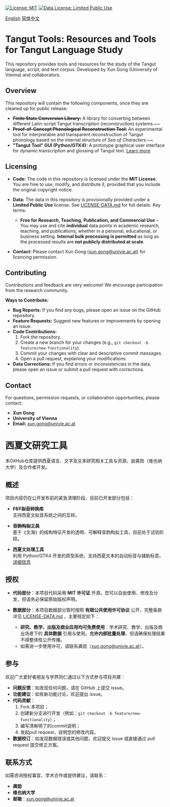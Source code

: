 [![License: MIT](https://img.shields.io/badge/License-MIT-yellow.svg)](https://opensource.org/licenses/MIT)
[![Data License: Limited Public Use](https://img.shields.io/badge/Data%20License-Limited%20Public%20Use-blue.svg)](LICENSE-DATA.md)

[English](#english) [简体中文](#chinese)

# <a name="english"></a> Tangut Tools: Resources and Tools for Tangut Language Study

This repository provides tools and resources for the study of the Tangut language, script, and text corpus.  Developed by Xun Gong (University of Vienna) and collaborators.

## Overview

This repository will contain the following components, once they are cleaned up for public release:

*   ~~**Finite State Conversion Library:**~~  A library for converting between different Latin-script Tangut transcription (reconstruction) systems.~~
*   ~~**Proof-of-Concept Phonological Reconstruction Tool:**~~ An experimental tool for interpretable and transparent reconstruction of Tangut phonology based on the internal structure of *Sea of Characters*.~~
*   **"Tangut Tool" GUI (Python/GTK4):** A prototype graphical user interface for dynamic transcription and glossing of Tangut text. [Learn more](tangut-tool/README.md)

## **Licensing**  

- **Code:** The code in this repository is licensed under the **MIT License**. You are free to use, modify, and distribute it, provided that you include the original copyright notice.  

- **Data:** The data in this repository is provisionally provided under a **Limited Public Use** license. See [LICENSE-DATA.md](LICENSE-DATA.md) for full details. Key terms:  

  - **Free for Research, Teaching, Publication, and Commercial Use** – You may use and cite **individual** data points in academic research, teaching, and publications, whether in a personal, educational, or business setting. **Internal bulk processing is permitted** as long as the processed results are **not publicly distributed at scale**.

* **Contact:** Please contact Xun Gong (xun.gong@univie.ac.at) for licencing permission.

## Contributing

Contributions and feedback are very welcome\!  We encourage participation from the research community.

**Ways to Contribute:**

  * **Bug Reports:**  If you find any bugs, please open an issue on the GitHub repository.
  * **Feature Requests:**  Suggest new features or improvements by opening an issue.
  * **Code Contributions:**
    1.  Fork the repository.
    2.  Create a new branch for your changes (e.g., `git checkout -b feature/new-functionality`).
    3.  Commit your changes with clear and descriptive commit messages.
    4.  Open a pull request, explaining your modifications.
  * **Data Corrections:** If you find errors or inconsistencies in the data, please open an issue or submit a pull request with corrections.

## Contact

For questions, permission requests, or collaboration opportunities, please contact:

  * **Xun Gong**
  * **University of Vienna**
  * **Email:** xun.gong@univie.ac.at

# <a name="chinese"></a> 西夏文研究工具

本GitHub仓库提供西夏语言、文字及文本研究相关工具与资源，由龚勋（维也纳大学）及合作者开发。

## 概述

项目内容仍在公开发布前的紧急清理阶段，目前已开发部分包括：

- ~~**FST拟音转换库**~~  
  支持西夏文拟音系统之间的互转。

- ~~**音韵构拟工具**~~  
  基于《文海》的结构特征开发的透明、可解释音韵构拟工具，目前处于试验阶段。

- **西夏文处理工具**  
  利用 Python/GTK4 开发的原型系统，支持西夏文本的自动标音与辅助标意。[详细信息](tangut-tool/README.md)

## 授权

- **代码部分**：本项目代码采用 **MIT 许可证** 开源。您可以自由使用、修改及分发，但请务必保留原始版权声明。

- **数据部分**：本项目数据部分暂时按照 **有限公共使用许可协议** 公开，完整条款详见 [LICENSE-DATA.md](LICENSE-DATA.md) ，主要规定如下：
  - **研究、教学、出版及商业应用均可免费使用**：学术研究、教学、出版及商业场景下的 **具体数据** 引用与使用。**允许内部批量处理**，但请确保处理结果不得整体性公开传播。
  - 如需进一步使用许可，请联系龚勋（xun.gong@univie.ac.at）。

## 参与

欢迎广大爱好者朋友与学界同仁通过以下方式参与项目共建：
- **问题反馈**：如发现任何问题，请在 GitHub 上提交 issue。
- **功能建议**：如有新功能讨论，欢迎提出 issue。
- **代码贡献**：
  1. Fork 本项目；  
  2. 创建新分支进行开发（例如：`git checkout -b feature/new-functionality`）；  
  3. 编写清晰明了的commit说明；  
  4. 发起pull request，说明您的修改内容。
- **数据校订**：如发现数据错误或其他问题，欢迎提交 issue 或直接通过 pull request 提交修正方案。

## 联系方式

如需咨询授权事宜、学术合作或提供建议，请联系：
- **龚勋**  
- **维也纳大学**  
- **邮箱**：xun.gong@univie.ac.at
